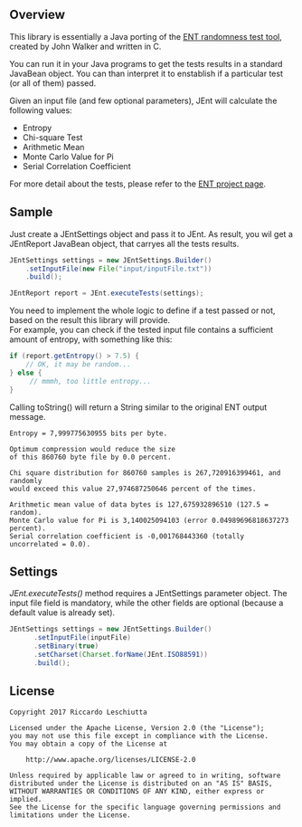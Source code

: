 ## Overview
This library is essentially a Java porting of the [ENT randomness test tool][ent], created by John Walker and written in C.  

You can run it in your Java programs to get the tests results in a standard JavaBean object. You can than interpret it to enstablish if a particular test (or all of them) passed.

Given an input file (and few optional parameters), JEnt will calculate the following values:
- Entropy
- Chi-square Test
- Arithmetic Mean
- Monte Carlo Value for Pi
- Serial Correlation Coefficient

For more detail about the tests, please refer to the [ENT project page][ent].


## Sample
Just create a JEntSettings object and pass it to JEnt.
As result, you wil get a JEntReport JavaBean object, that carryes all the tests results.
```java
JEntSettings settings = new JEntSettings.Builder()
    .setInputFile(new File("input/inputFile.txt"))
    .build();

JEntReport report = JEnt.executeTests(settings);
```
You  need to implement the whole logic to define if a test passed or not, based on the result this library will provide.  
For example, you can check if the tested input file contains a sufficient amount of entropy, with something like this:
```java
if (report.getEntropy() > 7.5) {
    // OK, it may be random...
} else {
	 // mmmh, too little entropy...
}
```

Calling toString() will return a String similar to the original ENT output message.

```
Entropy = 7,999775630955 bits per byte.

Optimum compression would reduce the size
of this 860760 byte file by 0.0 percent.

Chi square distribution for 860760 samples is 267,720916399461, and randomly
would exceed this value 27,974687250646 percent of the times.

Arithmetic mean value of data bytes is 127,675932896510 (127.5 = random).
Monte Carlo value for Pi is 3,140025094103 (error 0.04989696818637273 percent).
Serial correlation coefficient is -0,001768443360 (totally uncorrelated = 0.0).
```

## Settings
*JEnt.executeTests()* method requires a JEntSettings parameter object.
The input file field is mandatory, while the other fields are optional (because a default value is already set).
```java
JEntSettings settings = new JEntSettings.Builder()
      .setInputFile(inputFile)
      .setBinary(true)
      .setCharset(Charset.forName(JEnt.ISO88591))
      .build();
```

## License
	Copyright 2017 Riccardo Leschiutta

	Licensed under the Apache License, Version 2.0 (the "License");
	you may not use this file except in compliance with the License.
	You may obtain a copy of the License at

		http://www.apache.org/licenses/LICENSE-2.0

	Unless required by applicable law or agreed to in writing, software
	distributed under the License is distributed on an "AS IS" BASIS,
	WITHOUT WARRANTIES OR CONDITIONS OF ANY KIND, either express or implied.
	See the License for the specific language governing permissions and
	limitations under the License.




[ent]: http://www.fourmilab.ch/random/
